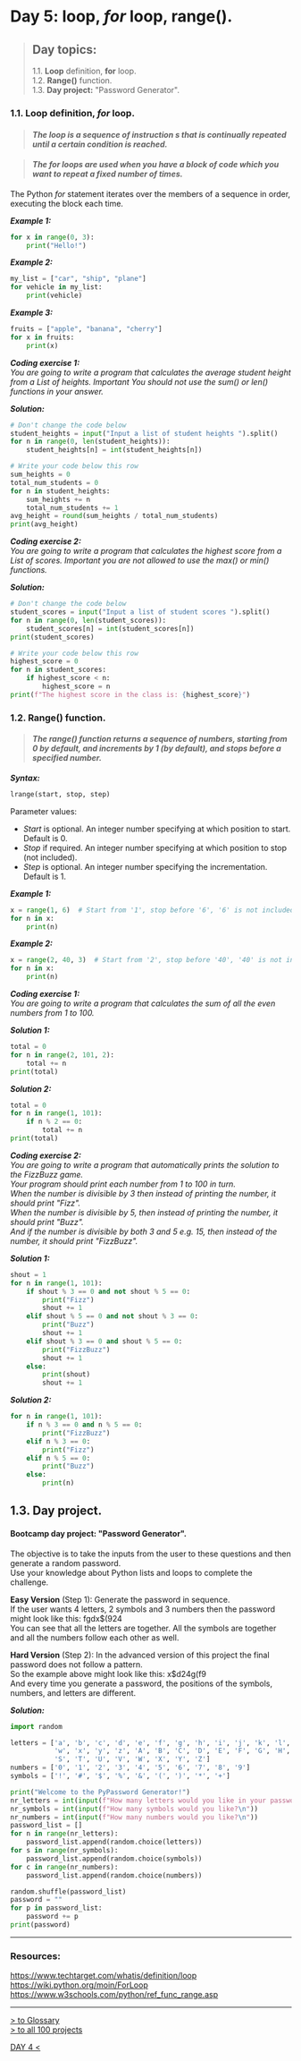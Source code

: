 # Day 5: loop, _for_ loop, range().

> ## Day topics:
>
>1.1. **Loop** definition,  **for** loop.  
>1.2. **Range()** function.  
>1.3. **Day project:** "Password Generator". 

### 1.1. Loop definition, _for_ loop.

> #### _The loop is a sequence of instruction s that is continually repeated until a certain condition is reached._

> #### _The for loops are used when you have a block of code which you want to repeat a fixed number of times._
The Python _for_ statement iterates over the members of a sequence in order, executing the block each time. 

_**Example 1:**_

```python
for x in range(0, 3):
    print("Hello!")
```

_**Example 2:**_

```python
my_list = ["car", "ship", "plane"]
for vehicle in my_list:
    print(vehicle)
```

_**Example 3:**_

```python
fruits = ["apple", "banana", "cherry"]
for x in fruits:
    print(x)
```

_**Coding exercise 1:**_   
_You are going to write a program that calculates the average student height from a List of heights.
Important You should not use the sum() or len() functions in your answer._

_**Solution:**_

```python
# Don't change the code below
student_heights = input("Input a list of student heights ").split()
for n in range(0, len(student_heights)):
    student_heights[n] = int(student_heights[n])

# Write your code below this row
sum_heights = 0
total_num_students = 0
for n in student_heights:
    sum_heights += n
    total_num_students += 1
avg_height = round(sum_heights / total_num_students)
print(avg_height)
```

_**Coding exercise 2:**_  
_You are going to write a program that calculates the highest score from a List of scores.
Important you are not allowed to use the max() or min() functions._

_**Solution:**_

```python
# Don't change the code below
student_scores = input("Input a list of student scores ").split()
for n in range(0, len(student_scores)):
    student_scores[n] = int(student_scores[n])
print(student_scores)

# Write your code below this row
highest_score = 0
for n in student_scores:
    if highest_score < n:
        highest_score = n
print(f"The highest score in the class is: {highest_score}")
```

### 1.2. Range() function.

> #### _The range() function returns a sequence of numbers, starting from 0 by default, and increments by 1 (by default), and stops before a specified number._

_**Syntax:**_

```python
lrange(start, stop, step)
```
Parameter values:
- _Start_ is optional. An integer number specifying at which position to start. Default is 0.
- _Stop_ if required. An integer number specifying at which position to stop (not included).
- _Step_ is optional. An integer number specifying the incrementation. Default is 1.

_**Example 1:**_

```python
x = range(1, 6)  # Start from '1', stop before '6', '6' is not included, step is '1'.
for n in x:
    print(n)
```

_**Example 2:**_

```python
x = range(2, 40, 3)  # Start from '2', stop before '40', '40' is not included, step is '3'.
for n in x:
    print(n)
```

_**Coding exercise 1:**_  
_You are going to write a program that calculates the sum of all the even numbers from 1 to 100._

_**Solution 1:**_

```python
total = 0
for n in range(2, 101, 2):
    total += n
print(total)
```

_**Solution 2:**_

```python
total = 0
for n in range(1, 101):
    if n % 2 == 0:
        total += n
print(total)
```

_**Coding exercise 2:**_  
_You are going to write a program that automatically prints the solution to the FizzBuzz game.  
Your program should print each number from 1 to 100 in turn.  
When the number is divisible by 3 then instead of printing the number, it should print "Fizz".  
When the number is divisible by 5, then instead of printing the number, it should print "Buzz".  
And if the number is divisible by both 3 and 5 e.g. 15, then instead of the number, it should print "FizzBuzz"._

_**Solution 1:**_

```python
shout = 1
for n in range(1, 101):
    if shout % 3 == 0 and not shout % 5 == 0:
        print("Fizz")
        shout += 1
    elif shout % 5 == 0 and not shout % 3 == 0:
        print("Buzz")
        shout += 1
    elif shout % 3 == 0 and shout % 5 == 0:
        print("FizzBuzz")
        shout += 1
    else:
        print(shout)
        shout += 1
```

_**Solution 2:**_

```python
for n in range(1, 101):
    if n % 3 == 0 and n % 5 == 0:
        print("FizzBuzz")
    elif n % 3 == 0:
        print("Fizz")
    elif n % 5 == 0:
        print("Buzz")
    else:
        print(n)
```

## 1.3. Day project.

#### Bootcamp day project: "Password Generator".

The objective is to take the inputs from the user to these questions and then generate a random password.  
Use your knowledge about Python lists and loops to complete the challenge.  

**Easy Version** (Step 1): Generate the password in sequence.  
If the user wants 4 letters, 2 symbols and 3 numbers then the password might look like this: fgdx$(924  
You can see that all the letters are together. All the symbols are together and all the numbers follow each other as well.

**Hard Version** (Step 2): In the advanced version of this project the final password does not follow a pattern.  
So the example above might look like this: x$d24g(f9  
And every time you generate a password, the positions of the symbols, numbers, and letters are different.

_**Solution:**_

```python
import random

letters = ['a', 'b', 'c', 'd', 'e', 'f', 'g', 'h', 'i', 'j', 'k', 'l', 'm', 'n', 'o', 'p', 'q', 'r', 's', 't', 'u', 'v',
           'w', 'x', 'y', 'z', 'A', 'B', 'C', 'D', 'E', 'F', 'G', 'H', 'I', 'J', 'K', 'L', 'M', 'N', 'O', 'P', 'Q', 'R',
           'S', 'T', 'U', 'V', 'W', 'X', 'Y', 'Z']
numbers = ['0', '1', '2', '3', '4', '5', '6', '7', '8', '9']
symbols = ['!', '#', '$', '%', '&', '(', ')', '*', '+']

print("Welcome to the PyPassword Generator!")
nr_letters = int(input(f"How many letters would you like in your password?\n"))
nr_symbols = int(input(f"How many symbols would you like?\n"))
nr_numbers = int(input(f"How many numbers would you like?\n"))
password_list = []
for n in range(nr_letters):
    password_list.append(random.choice(letters))
for s in range(nr_symbols):
    password_list.append(random.choice(symbols))
for c in range(nr_numbers):
    password_list.append(random.choice(numbers))

random.shuffle(password_list)
password = ""
for p in password_list:
    password += p
print(password)
```

---

### Resources:

<https://www.techtarget.com/whatis/definition/loop>  
<https://wiki.python.org/moin/ForLoop>  
<https://www.w3schools.com/python/ref_func_range.asp>  


---

[> to Glossary](https://github.com/iliamunaev/100-Days-of-Python-Bootcamp/blob/main/Glossary.md)  
[> to all 100 projects](https://github.com/iliamunaev/100-Days-of-Python-Bootcamp/blob/main/100%20projects%20in%20one%20file.md)

[DAY 4 <](https://github.com/iliamunaev/100-Days-of-Python-Bootcamp/blob/main/All%20100%20Days/Day%204.md)
